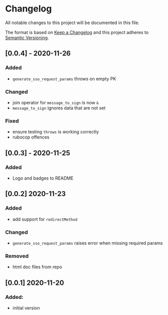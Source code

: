 # Changelog
All notable changes to this project will be documented in this file.

The format is based on [Keep a Changelog](http://keepachangelog.com/en/1.0.0/)
and this project adheres to [Semantic Versioning](http://semver.org/spec/v2.0.0.html).

## [0.0.4] - 2020-11-26
### Added
- `generate_sso_request_params` throws on empty PK

### Changed
- join operator for `message_to_sign` is now `&`
- `message_to_sign` ignores data that are not set

### Fixed
- ensure testing `throws` is working correctly
- rubocop offences

## [0.0.3] - 2020-11-25
### Added
- Logo and badges to README

## [0.0.2] 2020-11-23
### Added
- add support for `redirectMethod`

### Changed
- `generate_sso_request_params` raises error when missing required params

### Removed
- html doc files from repo

## [0.0.1] 2020-11-20
### Added:
- initial version
